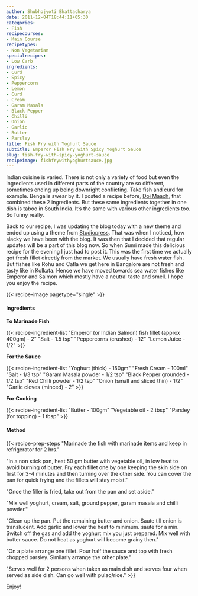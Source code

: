 ```yaml
---
author: Shubhojyoti Bhattacharya
date: 2011-12-04T18:44:11+05:30
categories:
- Fish
recipecourses:
- Main Course
recipetypes:
- Non Vegetarian
specialrecipes:
- Low Carb
ingredients:
- Curd
- Spicy
- Peppercorn
- Lemon
- Curd
- Cream
- Garam Masala
- Black Pepper
- Chilli
- Onion
- Garlic
- Butter
- Parsley
title: Fish Fry with Yoghurt Sauce
subtitle: Emperor Fish Fry with Spicy Yoghurt Sauce
slug: fish-fry-with-spicy-yoghurt-sauce
recipeimage: fishfrywithyoghurtsauce.jpg
---
```


Indian cuisine is varied. There is not only a variety of food but even the ingredients used in different parts of the country are so different, sometimes ending up being downright conflicting. Take fish and curd for example. Bengalis swear by it. I posted a recipe before, [Doi Maach](/recipe/doi-maach-fish-curry-curd/), that combined these 2 ingredients. But these same ingredients together in one dish is taboo in South India. It’s the same with various other ingredients too. So funny really.

Back to our recipe, I was updating the blog today with a new theme and ended up using a theme from [Studiopress](http://studiopress.com). That was when I noticed, how slacky we have been with the blog. It was then that I decided that regular updates will be a part of this blog now. So when Sumi made this delicious recipe for the evening I just had to post it. This was the first time we actually got fresh fillet directly from the market. We usually have fresh water fish. But fishes like Rohu and Catla we get here in Bangalore are not fresh and tasty like in Kolkata. Hence we have moved towards sea water fishes like Emperor and Salmon which mostly have a neutral taste and smell. I hope you enjoy the recipe.

{{< recipe-image pagetype="single" >}}

#### Ingredients

**To Marinade Fish**

{{< recipe-ingredient-list
"Emperor (or Indian Salmon) fish fillet (approx 400gm) - 2"
"Salt - 1.5 tsp"
"Peppercorns (crushed) - 12"
"Lemon Juice - 1/2" >}}

**For the Sauce**

{{< recipe-ingredient-list
"Yoghurt (thick) - 150gm"
"Fresh Cream - 100ml"
"Salt - 1/3 tsp"
"Garam Masala powder - 1/2 tsp"
"Black Pepper grounded - 1/2 tsp"
"Red Chilli powder - 1/2 tsp"
"Onion (small and sliced thin) - 1/2"
"Garlic cloves (minced) - 2" >}}

**For Cooking**

{{< recipe-ingredient-list
"Butter - 100gm"
"Vegetable oil - 2 tbsp"
"Parsley (for topping) - 1 tbsp" >}}

#### Method

{{< recipe-prep-steps
"Marinade the fish with marinade items and keep in refrigerator for 2 hrs."

"In a non stick pan, heat 50 gm butter with vegetable oil, in low heat to avoid burning of butter. Fry each fillet one by one keeping the skin side on first for 3-4 minutes and then turning over the other side. You can cover the pan for quick frying and the fillets will stay moist."

"Once the filler is fried, take out from the pan and set aside."

"Mix well yoghurt, cream, salt, ground pepper, garam masala and chilli powder."

"Clean up the pan. Put the remaining butter and onion. Saute till onion is translucent. Add garlic and lower the heat to minimum. saute for a min. Switch off the gas and add the yoghurt mix you just prepared. Mix well with butter sauce. Do not heat as yoghurt will become grainy then."

"On a plate arrange one fillet. Pour half the sauce and top with fresh chopped parsley. Similarly arrange the other plate."

"Serves well for 2 persons when taken as main dish and serves four when served as side dish. Can go well with pulao/rice." >}}

Enjoy!
